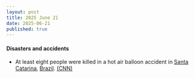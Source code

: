 ```yaml
---
layout: post
title: 2025 June 21
date: 2025-06-21
published: true
---
```



#### Disasters and accidents

* At least eight people were killed in a hot air balloon accident in [Santa Catarina](https://en.wikipedia.org/wiki/Santa_Catarina_%28state%29 "Santa Catarina (state)"), [Brazil](https://en.wikipedia.org/wiki/Brazil "Brazil"). [(CNN)](https://amp.cnn.com/cnn/2025/06/21/americas/dead-hot-air-balloon-accident-brazil-intl)
